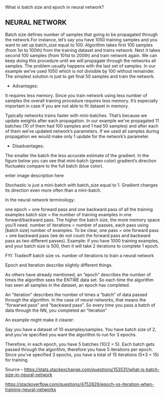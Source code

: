 What is batch size and epoch in neural network?
## NEURAL NETWORK
Batch size defines number of samples that going to be propagated through the network.For instance, let’s say you have 1050 training samples and you want to set up batch_size equal to 100. Algorithm takes first 100 samples (from 1st to 100th) from the training dataset and trains network. Next it takes second 100 samples (from 101st to 200th) and train network again. We can keep doing this procedure until we will propagate through the networks all samples. The problem usually happens with the last set of samples. In our example we’ve used 1050 which is not divisible by 100 without remainder. The simplest solution is just to get final 50 samples and train the network.

* Advantages:

It requires less memory. Since you train network using less number of samples the overall training procedure requires less memory. It’s especially important in case if you are not able to fit dataset in memory.

Typically networks trains faster with mini-batches. That’s because we update weights after each propagation. In our example we’ve propagated 11 batches (10 of them had 100 samples and 1 had 50 samples) and after each of them we’ve updated network’s parameters. If we used all samples during propagation we would make only 1 update for the network’s parameter.

* Disadvantages:

The smaller the batch the less accurate estimate of the gradient. In the figure below you can see that mini-batch (green color) gradient’s direction fluctuates compare to the full batch (blue color).

enter image description here

Stochastic is just a mini-batch with batch_size equal to 1. Gradient changes its direction even more often than a mini-batch.

 

In the neural network terminology:

one epoch = one forward pass and one backward pass of all the training examples
batch size = the number of training examples in one forward/backward pass. The higher the batch size, the more memory space you’ll need.
number of iterations = number of passes, each pass using [batch size] number of examples. To be clear, one pass = one forward pass + one backward pass (we do not count the forward pass and backward pass as two different passes).
Example: if you have 1000 training examples, and your batch size is 500, then it will take 2 iterations to complete 1 epoch.

FYI: Tradeoff batch size vs. number of iterations to train a neural network

 

 

Epoch and Iteration describe slightly different things.

As others have already mentioned, an “epoch” describes the number of times the algorithm sees the ENTIRE data set. So each time the algorithm has seen all samples in the dataset, an epoch has completed.

An “iteration” describes the number of times a “batch” of data passed through the algorithm. In the case of neural networks, that means the “forwarwd pass” and “backward pass”. So every time you pass a batch of data through the NN, you completed an “iteration”

An example might make it clearer:

Say you have a dataset of 10 examples/samples. You have batch size of 2, and you’ve specified you want the algorithm to run for 3 epochs.

Therefore, in each epoch, you have 5 batches (10/2 = 5). Each batch gets passed through the algorithm, therefore you have 5 iterations per epoch. Since you’ve specified 3 epochs, you have a total of 15 iterations (5*3 = 15) for training.

 

Source – https://stats.stackexchange.com/questions/153531/what-is-batch-size-in-neural-network

https://stackoverflow.com/questions/4752626/epoch-vs-iteration-when-training-neural-networks

